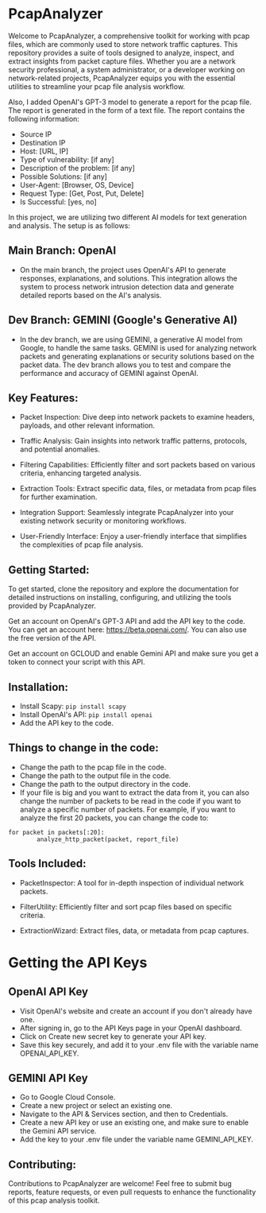 # PcapAnalyzer
Welcome to PcapAnalyzer, a comprehensive toolkit for working with pcap files, which are commonly used to store network traffic captures. This repository provides a suite of tools designed to analyze, inspect, and extract insights from packet capture files. Whether you are a network security professional, a system administrator, or a developer working on network-related projects, PcapAnalyzer equips you with the essential utilities to streamline your pcap file analysis workflow.

Also, I added OpenAI's GPT-3 model to generate a report for the pcap file. The report is generated in the form of a text file. The report contains the following information:

- Source IP
- Destination IP
- Host: [URL, IP]
- Type of vulnerability: [if any]
- Description of the problem: [if any]
- Possible Solutions: [if any]
- User-Agent: [Browser, OS, Device]
- Request Type: [Get, Post, Put, Delete]
- Is Successful: [yes, no]

In this project, we are utilizing two different AI models for text generation and analysis. The setup is as follows:

## Main Branch: OpenAI

- On the main branch, the project uses OpenAI's API to generate responses, explanations, and solutions. This integration allows the system to process network intrusion detection data and generate detailed reports based on the AI's analysis.

## Dev Branch: GEMINI (Google's Generative AI)

- In the dev branch, we are using GEMINI, a generative AI model from Google, to handle the same tasks. GEMINI is used for analyzing network packets and generating explanations or security solutions based on the packet data. The dev branch allows you to test and compare the performance and accuracy of GEMINI against OpenAI.

## Key Features:
- Packet Inspection: Dive deep into network packets to examine headers, payloads, and other relevant information.

- Traffic Analysis: Gain insights into network traffic patterns, protocols, and potential anomalies.

- Filtering Capabilities: Efficiently filter and sort packets based on various criteria, enhancing targeted analysis.

- Extraction Tools: Extract specific data, files, or metadata from pcap files for further examination.

- Integration Support: Seamlessly integrate PcapAnalyzer into your existing network security or monitoring workflows.

- User-Friendly Interface: Enjoy a user-friendly interface that simplifies the complexities of pcap file analysis.

## Getting Started:
To get started, clone the repository and explore the documentation for detailed instructions on installing, configuring, and utilizing the tools provided by PcapAnalyzer.

Get an account on OpenAI's GPT-3 API and add the API key to the code. You can get an account here: https://beta.openai.com/. You can also use the free version of the API.

Get an account on GCLOUD and enable Gemini API and make sure you get a token to connect your script with this API. 


## Installation:
- Install Scapy: `pip install scapy`
- Install OpenAI's API: `pip install openai`
- Add the API key to the code.

## Things to change in the code:
- Change the path to the pcap file in the code.
- Change the path to the output file in the code.
- Change the path to the output directory in the code.
- If your file is big and you want to extract the data from it, you can also change the number of packets to be read in the code if you want to analyze a specific number of packets. For example, if you want to analyze the first 20 packets, you can change the code to:

```
for packet in packets[:20]:
        analyze_http_packet(packet, report_file)
```

## Tools Included:
- PacketInspector: A tool for in-depth inspection of individual network packets.

- FilterUtility: Efficiently filter and sort pcap files based on specific criteria.

- ExtractionWizard: Extract files, data, or metadata from pcap captures.

# Getting the API Keys

## OpenAI API Key

- Visit OpenAI's website and create an account if you don't already have one.
- After signing in, go to the API Keys page in your OpenAI dashboard.
- Click on Create new secret key to generate your API key.
- Save this key securely, and add it to your .env file with the variable name OPENAI_API_KEY.

## GEMINI API Key

- Go to Google Cloud Console.
- Create a new project or select an existing one.
- Navigate to the API & Services section, and then to Credentials.
- Create a new API key or use an existing one, and make sure to enable the Gemini API service.
- Add the key to your .env file under the variable name GEMINI_API_KEY.

## Contributing:
Contributions to PcapAnalyzer are welcome! Feel free to submit bug reports, feature requests, or even pull requests to enhance the functionality of this pcap analysis toolkit.

